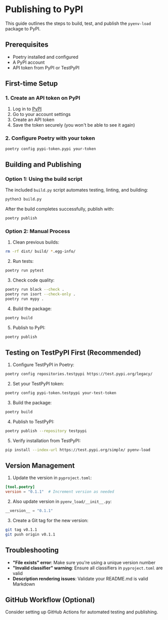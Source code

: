 # Publishing to PyPI

This guide outlines the steps to build, test, and publish the `pyenv-load` package to PyPI.

## Prerequisites

- Poetry installed and configured
- A PyPI account
- API token from PyPI or TestPyPI

## First-time Setup

### 1. Create an API token on PyPI

1. Log in to [PyPI](https://pypi.org/)
2. Go to your account settings
3. Create an API token
4. Save the token securely (you won't be able to see it again)

### 2. Configure Poetry with your token

```bash
poetry config pypi-token.pypi your-token
```

## Building and Publishing

### Option 1: Using the build script

The included `build.py` script automates testing, linting, and building:

```bash
python3 build.py
```

After the build completes successfully, publish with:

```bash
poetry publish
```

### Option 2: Manual Process

1. Clean previous builds:

```bash
rm -rf dist/ build/ *.egg-info/
```

2. Run tests:

```bash
poetry run pytest
```

3. Check code quality:

```bash
poetry run black --check .
poetry run isort --check-only .
poetry run mypy .
```

4. Build the package:

```bash
poetry build
```

5. Publish to PyPI:

```bash
poetry publish
```

## Testing on TestPyPI First (Recommended)

1. Configure TestPyPI in Poetry:

```bash
poetry config repositories.testpypi https://test.pypi.org/legacy/
```

2. Set your TestPyPI token:

```bash
poetry config pypi-token.testpypi your-test-token
```

3. Build the package:

```bash
poetry build
```

4. Publish to TestPyPI:

```bash
poetry publish --repository testpypi
```

5. Verify installation from TestPyPI:

```bash
pip install --index-url https://test.pypi.org/simple/ pyenv-load
```

## Version Management

1. Update the version in `pyproject.toml`:

```toml
[tool.poetry]
version = "0.1.1"  # Increment version as needed
```

2. Also update version in `pyenv_load/__init__.py`:

```python
__version__ = "0.1.1"
```

3. Create a Git tag for the new version:

```bash
git tag v0.1.1
git push origin v0.1.1
```

## Troubleshooting

- **"File exists" error**: Make sure you're using a unique version number
- **"Invalid classifier" warning**: Ensure all classifiers in `pyproject.toml` are valid
- **Description rendering issues**: Validate your README.md is valid Markdown

## GitHub Workflow (Optional)

Consider setting up GitHub Actions for automated testing and publishing.
